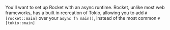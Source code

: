 You'll want to set up Rocket with an async runtime. Rocket, unlike most web frameworks, has a built in recreation of Tokio, allowing you to add
`#[rocket::main]` over your `async fn main()`, instead of the most common `#[tokio::main]`
